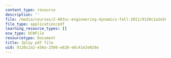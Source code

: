 ```yaml
---
content_type: resource
description: ''
file: /media/courses/2-003sc-engineering-dynamics-fall-2011/9120c2a2e56a2508e620e6c41e2e029a_ZNVvYg1FOPk.pdf
file_type: application/pdf
learning_resource_types: []
ocw_type: OCWFile
resourcetype: Document
title: 3play pdf file
uid: 9120c2a2-e56a-2508-e620-e6c41e2e029a
---
```

